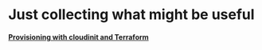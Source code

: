 # Just collecting what might be useful

#### [Provisioning with cloudinit and Terraform](https://m-t-w.github.io/m-t-w/cloudinit)
